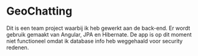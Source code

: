 # GeoChatting
Dit is een team project waarbij ik heb gewerkt aan de back-end. Er wordt gebruik gemaakt van Angular, JPA en Hibernate. De app is op dit moment niet functioneel omdat ik database info heb weggehaald voor security redenen. 
